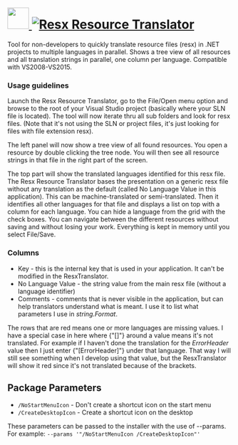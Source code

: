 # [<img src="https://cdn.rawgit.com/AdmiringWorm/chocolatey-packages/678798af55b2b9e15a70e8bb3db60c9f98328679/icons/resxtranslator.png" height="48" width="48" /> ![Resx Resource Translator](https://img.shields.io/chocolatey/v/resxtranslator.svg?label=Resx%20Resource%20Translator&style=for-the-badge)](https://chocolatey.org/packages/resxtranslator)

Tool for non-developers to quickly translate resource files (resx) in .NET projects to multiple languages in parallel. Shows a tree view of all resources and all translation strings in parallel, one column per language. Compatible with VS2008-VS2015.

### Usage guidelines
Launch the Resx Resource Translator, go to the File/Open menu option and browse to the root of your Visual Studio project (basically where your SLN file is located). The tool will now iterate thru all sub folders and look for resx files. (Note that it's not using the SLN or project files, it's just looking for files with file extension resx).

The left panel will now show a tree view of all found resources. You open a resource by double clicking the tree node. You will then see all resource strings in that file in the right part of the screen.

The top part will show the translated languages identified for this resx file. The Resx Resource Translator bases the presentation on a generic resx file without any translation as the default (called No Language Value in this application). This can be machine-translated or semi-translated. Then it identifies all other languages for that file and displays a list on top with a column for each language. You can hide a language from the grid with the check boxes. You can navigate between the different resources without saving and without losing your work. Everything is kept in memory until you select File/Save.

### Columns
- Key - this is the internal key that is used in your application. It can't be modified in the ResxTranslator.
- No Language Value - the string value from the main resx file (without a language identifier)
- Comments - comments that is never visible in the application, but can help translators understand what is meant. I use it to list what parameters I use in *string.Format*.

The rows that are red means one or more languages are missing values. I have a special case in here where {"[]"} around a value means it's not translated. For example if I haven't done the translation for the *ErrorHeader* value then I just enter {"[ErrorHeader]"} under that language. That way I will still see something when I develop using that value, but the ResxTranslator will show it red since it's not translated because of the brackets.

## Package Parameters
- `/NoStartMenuIcon`   - Don't create a shortcut icon on the start menu
- `/CreateDesktopIcon` - Create a shortcut icon on the desktop

These parameters can be passed to the installer with the use of --params.
For example: `--params '"/NoStartMenuIcon /CreateDesktopIcon"'`
